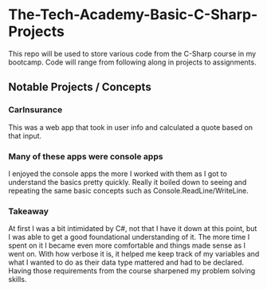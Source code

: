 # The-Tech-Academy-Basic-C-Sharp-Projects
This repo will be used to store various code from the C-Sharp course in my bootcamp. Code will range from following along in projects to assignments.
## Notable Projects / Concepts
### CarInsurance
This was a web app that took in user info and calculated a quote based on that input. 

### Many of these apps were console apps
I enjoyed the console apps the more I worked with them as I got to understand the basics pretty quickly. 
Really it boiled down to seeing and repeating the same basic concepts such as Console.ReadLine/WriteLine. 

### Takeaway
At first I was a bit intimidated by C#, not that I have it down at this point, but I was able to get a good foundational understanding of it. 
The more time I spent on it I became even more comfortable and things made sense as I went on. 
With how verbose it is, it helped me keep track of my variables and what I wanted to do as their data type mattered and had to be declared. 
Having those requirements from the course sharpened my problem solving skills.
